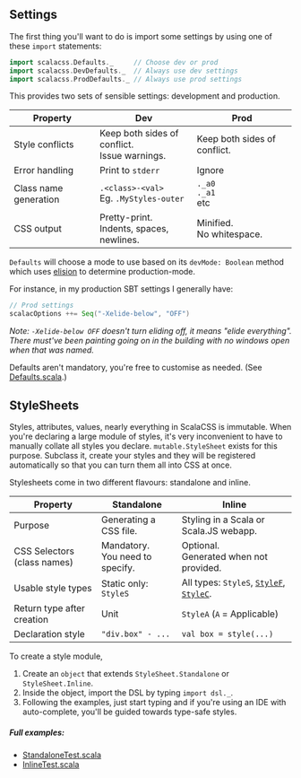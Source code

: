 ## Settings

The first thing you'll want to do is import some settings by using one of these `import` statements:

```scala
import scalacss.Defaults._     // Choose dev or prod
import scalacss.DevDefaults._  // Always use dev settings
import scalacss.ProdDefaults._ // Always use prod settings
```

This provides two sets of sensible settings: development and production.

Property | Dev | Prod
--- | --- | ---
Style conflicts       | Keep both sides of conflict. <br/> Issue warnings. | Keep both sides of conflict.
Error handling        | Print to `stderr` | Ignore
Class name generation | `.<class>-<val>` <br/> Eg. `.MyStyles-outer` | `._a0` <br/> `._a1` <br/> etc
CSS output            | Pretty-print. <br/> Indents, spaces, newlines. | Minified. <br/> No whitespace.

`Defaults` will choose a mode to use based on its `devMode: Boolean` method
which uses
[elision](http://www.scala-lang.org/api/current/scala/annotation/elidable.html)
to determine production-mode.

For instance, in my production SBT settings I generally have:

```scala
// Prod settings
scalacOptions ++= Seq("-Xelide-below", "OFF")
```

_Note: `-Xelide-below OFF` doesn't turn eliding off, it means "elide everything". There must've been painting going on in the building with no windows open when that was named._

Defaults aren't mandatory, you're free to customise as needed.
(See [Defaults.scala](https://github.com/japgolly/scalacss/blob/master/core/src/main/scala/scalacss/Defaults.scala).)

## StyleSheets

Styles, attributes, values, nearly everything in ScalaCSS is immutable.
When you're declaring a large module of styles, it's very inconvenient to have
to manually collate all styles you declare.
`mutable.StyleSheet` exists for this purpose. Subclass it, create your styles
and they will be registered automatically so that you can turn them all into
CSS at once.

Stylesheets come in two different flavours: standalone and inline.

Property | Standalone | Inline
--- | --- | ---
Purpose                           | Generating a CSS file. | Styling in a Scala or Scala.JS webapp.
CSS Selectors <br/> (class names) | Mandatory. <br/> You need to specify. | Optional. <br/> Generated when not provided.
Usable style types                | Static only: `StyleS` | All types: `StyleS`, [`StyleF`](stylef.md), [`StyleC`](nested.md).
Return type after creation        | Unit | `StyleA` (`A` = Applicable)
Declaration style                 | `"div.box" - ...` | `val box = style(...)`

To create a style module,
1. Create an `object` that extends `StyleSheet.Standalone` or `StyleSheet.Inline`.
1. Inside the object, import the DSL by typing `import dsl._`.
1. Following the examples, just start typing and if you're using an IDE with auto-complete, you'll be guided towards type-safe styles.

##### Full examples:

* [StandaloneTest.scala](https://github.com/japgolly/scalacss/blob/master/core/src/test/scala/scalacss/full/StandaloneTest.scala)
* [InlineTest.scala](https://github.com/japgolly/scalacss/blob/master/core/src/test/scala/scalacss/full/InlineTest.scala)


